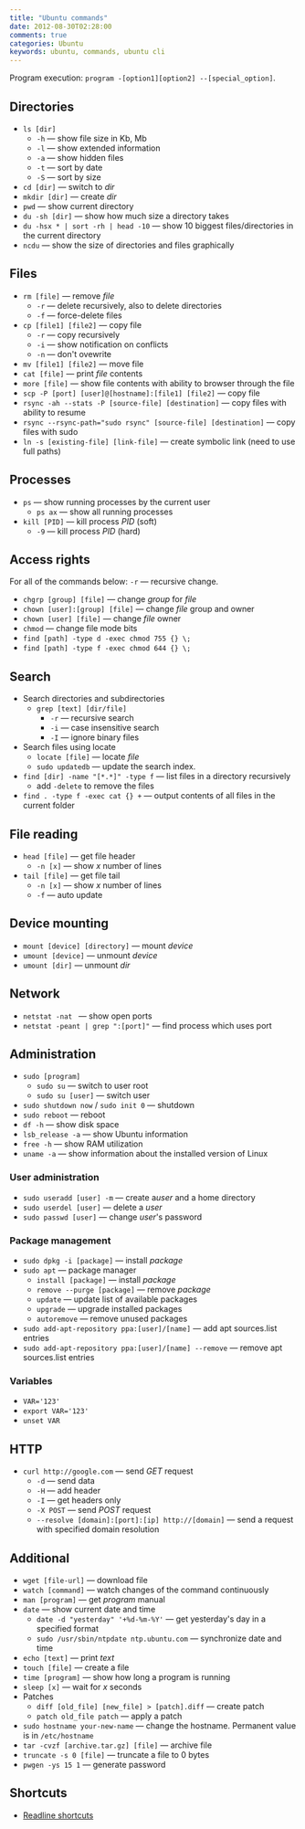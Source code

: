 ```yaml
---
title: "Ubuntu commands"
date: 2012-08-30T02:28:00
comments: true
categories: Ubuntu
keywords: ubuntu, commands, ubuntu cli
---
```


Program execution: `program -[option1][option2] --[special_option]`.

## Directories
* `ls [dir]`
    * `-h` — show file size in Kb, Mb
    * `-l` — show extended information
    * `-a` — show hidden files
    * `-t` — sort by date
    * `-S` — sort by size
* `cd [dir]` — switch to *dir*
* `mkdir [dir]` — create *dir*
* `pwd` — show current directory
* `du -sh [dir]` — show how much size a directory takes
* `du -hsx * | sort -rh | head -10` — show 10 biggest files/directories in the current directory
* `ncdu` — show the size of directories and files graphically

## Files
* `rm [file]` — remove *file*
    * `-r` — delete recursively, also to delete directories
    * `-f` — force-delete files
* `cp [file1] [file2]` — copy file
    * `-r` — copy recursively
    * `-i` — show notification on conflicts
    * `-n` — don't ovewrite
* `mv [file1] [file2]` — move file
* `cat [file]` — print *file* contents
* `more [file]` — show file contents with ability to browser through the file
* `scp -P [port] [user]@[hostname]:[file1] [file2]` — copy file
* `rsync -ah --stats -P [source-file] [destination]` — copy files with ability to resume
* `rsync --rsync-path="sudo rsync" [source-file] [destination]` — copy files with sudo
* `ln -s [existing-file] [link-file]` — create symbolic link (need to use full paths)

## Processes
* `ps` — show running processes by the current user
    * `ps ax` — show all running processes
* `kill [PID]` — kill process *PID* (soft)
    * `-9` — kill process *PID* (hard)

## Access rights
For all of the commands below: `-r` — recursive change.

* `chgrp [group] [file]` — change *group* for *file*
* `chown [user]:[group] [file]` — change *file* group and owner
* `chown [user] [file]` — change *file* owner
* `chmod` — change file mode bits
* `find [path] -type d -exec chmod 755 {} \;`
* `find [path] -type f -exec chmod 644 {} \;`

## Search

* Search directories and subdirectories
    * `grep [text] [dir/file]`
        * `-r` — recursive search
        * `-i` — case insensitive search
        * `-I` — ignore binary files
* Search files using locate
    * `locate [file]` — locate *file*
    * `sudo updatedb` — update the search index.
* `find [dir] -name "[*.*]" -type f` — list files in a directory recursively
    - add `-delete` to remove the files
* `find . -type f -exec cat {} +` — output contents of all files in the current folder

## File reading
* `head [file]` — get file header
    * `-n [x]` — show *x* number of lines
* `tail [file]` — get file tail
    * `-n [x]` — show *x* number of lines
    * `-f` — auto update

## Device mounting
* `mount [device] [directory]` — mount *device*
* `umount [device]` — unmount *device*
* `umount [dir]` — unmount *dir*

## Network
* `netstat -nat ` — show open ports
* `netstat -peant | grep ":[port]"` — find process which uses port

## Administration
* `sudo [program]`
    * `sudo su` — switch to user root
    * `sudo su [user]` — switch user
* `sudo shutdown now` / `sudo init 0` — shutdown
* `sudo reboot` — reboot
* `df -h` — show disk space
* `lsb_release -a` — show Ubuntu information
* `free -h` — show RAM utilization
* `uname -a` — show information about the installed version of Linux

### User administration
* `sudo useradd [user] -m` — create a*user* and a home directory
* `sudo userdel [user]` — delete a *user*
* `sudo passwd [user]` — change *user*'s password

### Package management
* `sudo dpkg -i [package]` — install *package*
* `sudo apt` — package manager
    * `install [package]` — install *package*
    * `remove --purge [package]` — remove *package*
    * `update` — update list of available packages
    * `upgrade` — upgrade installed packages
    * `autoremove` — remove unused packages
* `sudo add-apt-repository ppa:[user]/[name]` — add apt sources.list entries
* `sudo add-apt-repository ppa:[user]/[name] --remove` — remove apt sources.list entries

### Variables
* `VAR='123'`
* `export VAR='123'`
* `unset VAR`

## HTTP
* `curl http://google.com` — send *GET* request
    * `-d` — send data
    * `-H` — add header
    * `-I` — get headers only
    * `-X POST` — send *POST* request
    * `--resolve [domain]:[port]:[ip] http://[domain]` — send a request with specified domain resolution

## Additional
* `wget [file-url]` — download file
* `watch [command]` — watch changes of the command continuously
* `man [program]` — get *program* manual
* `date` — show current date and time
    * `date -d "yesterday" '+%d-%m-%Y'` — get yesterday's day in a specified format
    * `sudo /usr/sbin/ntpdate ntp.ubuntu.com` — synchronize date and time
* `echo [text]` — print *text*
* `touch [file]` — create a file
* `time [program]` — show how long a program is running
* `sleep [x]` — wait for *x* seconds
* Patches
    * `diff [old_file] [new_file] > [patch].diff` — create patch
    * `patch old_file patch` — apply a patch
* `sudo hostname your-new-name` — change the hostname. Permanent value is in `/etc/hostname`
* `tar -cvzf [archive.tar.gz] [file]` — archive file
* `truncate -s 0 [file]` — truncate a file to 0 bytes
* `pwgen -ys 15 1` — generate password

## Shortcuts
* [Readline shortcuts](http://www.bigsmoke.us/readline/shortcuts)
